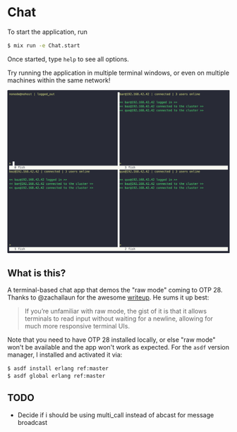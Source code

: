# Chat

To start the application, run

```bash
$ mix run -e Chat.start
```

Once started, type `help` to see all options.

Try running the application in multiple terminal windows, or even on multiple machines within the same network!

![Demo](https://github.com/spencerolson/chat/raw/main/priv/static/images/demo.gif)

## What is this?

A terminal-based chat app that demos the "raw mode" coming to OTP 28. Thanks to @zachallaun for the awesome [writeup](https://elixirforum.com/t/raw-terminal-mode-coming-to-otp-28/67491). He sums it up best:

> If you’re unfamiliar with raw mode, the gist of it is that it allows terminals to read input without waiting for a newline, allowing for much more responsive terminal UIs.

Note that you need to have OTP 28 installed locally, or else "raw mode" won't be available and the app won't work as expected. For the `asdf` version manager, I installed and activated it via:

```bash
$ asdf install erlang ref:master
$ asdf global erlang ref:master
```

## TODO
- Decide if i should be using multi_call instead of abcast for message broadcast
